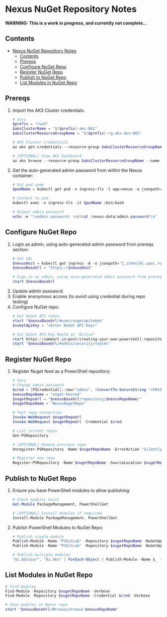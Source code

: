 # Nexus NuGet Repository Notes

**WARNING: This is a work in progress, and currently not complete...**

## Contents

- [Nexus NuGet Repository Notes](#nexus-nuget-repository-notes)
  - [Contents](#contents)
  - [Prereqs](#prereqs)
  - [Configure NuGet Repo](#configure-nuget-repo)
  - [Register NuGet Repo](#register-nuget-repo)
  - [Publish to NuGet Repo](#publish-to-nuget-repo)
  - [List Modules in NuGet Repo](#list-modules-in-nuget-repo)

## Prereqs

1. Import the AKS Cluster credentials:
    ```powershell
    # Vars
    $prefix = "rush"
    $aksClusterName = "$($prefix)-aks-001"
    $aksClusterResourceGroupName = "$($prefix)-rg-aks-dev-001"

    # AKS Cluster credentials
    az aks get-credentials --resource-group $aksClusterResourceGroupName --name $aksClusterName --overwrite-existing

    # [OPTIONAL] View AKS Dashboard
    az aks browse --resource-group $aksClusterResourceGroupName --name $aksClusterName
    ```
1. Get the auto-generated admin password from within the Nexus container:
    ```powershell
    # Get pod name
    $podName = kubectl get pod -n ingress-tls -l app=nexus -o jsonpath="{.items[0].metadata.name}"
    
    # Connect to pod
    kubectl exec -n ingress-tls -it $podName /bin/bash
    
    # Output admin password
    echo -e "\nadmin password: \n$(cat /nexus-data/admin.password)\n"
    ```

## Configure NuGet Repo

1. Login as admin, using auto-generated admin password from prereqs section:
    ```powershell
    # Set URL
    $nexusHost = kubectl get ingress -A -o jsonpath="{.items[0].spec.rules[0].host}"
    $nexusBaseUrl = "https://$nexusHost"

    # Sign in as admin, using auto-generated admin password from prereqs section
    start $nexusBaseUrl
    ```
1. Update admin password.
1. Enable anonymous access (to avoid using credential during repo testing)
1. Configure NuGet repo:
    ```powershell
    # Get NuGet API token
    start "$nexusBaseUrl/#user/nugetapitoken"
    $nuGetApiKey = "<Enter NuGet API Key>"

    # Set NuGet API-Key Realm as "Active"
    start https://sammart.in/post/creating-your-own-powershell-repository-with-nexus-3/
    start "$nexusBaseUrl/#admin/security/realms"
    ```

## Register NuGet Repo

1. Register Nuget feed as a PowerShell repository:
    ```powershell
    # Vars
    # Change admin password
    $cred = [PSCredential]::new("admin", (ConvertTo-SecureString "<PASSWORD>" -AsPlainText -Force))
    $nexusRepoName = "nuget-hosted"
    $nugetRepoUrl = "$nexusBaseUrl/repository/$nexusRepoName/"
    $nugetRepoName = "NexusNugetRepo"
    
    # Test repo connection
    Invoke-WebRequest $nugetRepoUrl
    Invoke-WebRequest $nugetRepoUrl -Credential $cred
    
    # List current repos
    Get-PSRepository
    
    # [OPTIONAL] Remove previous repo
    Unregister-PSRepository -Name $nugetRepoName -ErrorAction "SilentlyContinue"
    
    # Register new repo
    Register-PSRepository -Name $nugetRepoName -SourceLocation $nugetRepoUrl -PublishLocation $nugetRepoUrl -PackageManagementProvider "nuget" -InstallationPolicy "Trusted" -Credential $cred -Verbose
    ```
    
## Publish to NuGet Repo

1. Ensure you have PowerShell modules to allow publishing:
    ```powershell
    # Check modules exist
    Get-Module PackageManagement, PowerShellGet
    
    # [OPTIONAL] Install modules if required
    Install-Module PackageManagement, PowerShellGet
    ```
1. Publish PowerShell Modules to NuGet Repo:
    ```powershell
    # Publish single module
    Publish-Module -Name "PSGitLab" -Repository $nugetRepoName -NuGetApiKey $nuGetApiKey -Verbose
    Publish-Module -Name "PSGitLab" -Repository $nugetRepoName -NuGetApiKey $nuGetApiKey -Credential $cred -Verbose
    
    # Publish multiple modules
    "Az.Advisor", "Az.Aks" | ForEach-Object { Publish-Module -Name $_ -Repository $nugetRepoName -NuGetApiKey $nuGetApiKey -Verbose }
    ```

## List Modules in NuGet Repo

```powershell
# Find modules
Find-Module -Repository $nugetRepoName -Verbose
Find-Module -Repository $nugetRepoName -Credential $cred -Verbose

# Show modules in Nexus repo
start "$nexusBaseUrl/#browse/browse:$nexusRepoName"
```
